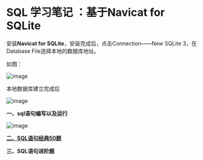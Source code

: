 # SQL 学习笔记 ：基于Navicat for SQLite

 安装**Navicat for SQLite**，安装完成后，点击Connection——New SQLite 3，在Database File选择本地的数据库地址。
 
 如图：
 
 ![image](https://github.com/Anfany/Study-Tips-for-Other-Language-/blob/master/SQL/db.png)
 
 本地数据库建立完成后
 
 ![image](https://github.com/Anfany/Study-Tips-for-Other-Language-/blob/master/SQL/db1.png)

**一、sql语句编写以及运行**

 ![image](https://github.com/Anfany/Study-Tips-for-Other-Language-/blob/master/SQL/run.png)

**[二、SQL语句经典50题](https://github.com/Anfany/Study-Tips-for-Other-Language-/blob/master/SQL/jd50.md)**

**三、SQL语句进阶题**
